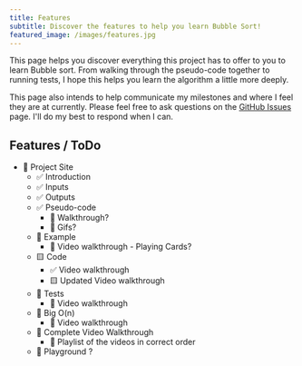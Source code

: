 ```yaml
---
title: Features
subtitle: Discover the features to help you learn Bubble Sort!
featured_image: /images/features.jpg
---
```


This page helps you discover everything this project has to offer to you to learn Bubble sort. From walking through the pseudo-code together to running tests, I hope this helps you learn the algorithm a little more deeply.

This page also intends to help communicate my milestones and where I feel they are at currently. Please feel free to ask questions on the [GitHub Issues](https://github.com/pmcavoy89/bubble-sort/issues) page. I'll do my best to respond when I can.

## Features / ToDo

- 🔄 Project Site
    - ✅ Introduction
    - ✅ Inputs
    - ✅ Outputs
    - ✅ Pseudo-code
        - 💭 Walkthrough?
        - 💭 Gifs?
    - 🔄 Example
        - 💭 Video walkthrough - Playing Cards?
    -  🟨 Code 
        - ✅ Video walkthrough
        - 🟨 Updated Video walkthrough
    - 💭 Tests
        - 💭 Video walkthrough
    - 💭 Big O(n)
        - 💭 Video walkthrough
    - 💭 Complete Video Walkthrough
        - 💭 Playlist of the videos in correct order
    - 💭 Playground ? 